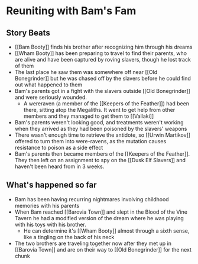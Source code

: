 # Reuniting with Bam's Fam
## Story Beats
* [[Bam Booty]] finds his brother after recognizing him through his dreams
* [[Wham Booty]] has been preparing to travel to find their parents, who are alive and have been captured by roving slavers, though he lost track of them
* The last place he saw them was somewhere off near [[Old Bonegrinder]] but he was chased off by the slavers before he could find out what happened to them
* Bam's parents got in a fight with the slavers outside [[Old Bonegrinder]] and were seriously wounded.
  * A wereraven (a member of the [[Keepers of the Feather]]) had been there, sitting atop the Megaliths. It went to get help from other members and they managed to get them to [[Vallaki]]
* Bam's parents weren't looking good, and treatments weren't working when they arrived as they had been poisoned by the slavers' weapons
* There wasn't enough time to retrieve the antidote, so [[Urwin Martikov]] offered to turn them into were-ravens, as the mutation causes resistance to poison as a side effect
* Bam's parents then became members of the [[Keepers of the Feather]]. They then left on an assignment to spy on the [[Dusk Elf Slavers]] and haven't been heard from in 3 weeks.

## What's happened so far
* Bam has been having recurring nightmares involving childhood memories with his parents
* When Bam reached [[Barovia Town]] and slept in the Blood of the Vine Tavern he had a modified version of the dream where he was playing with his toys with his brother.
  * He can determine it's [[Wham Booty]] almost through a sixth sense, like a tingling on the back of his neck
* The two brothers are traveling together now after they met up in [[Barovia Town]] and are on their way to [[Old Bonegrinder]] for the next chunk
